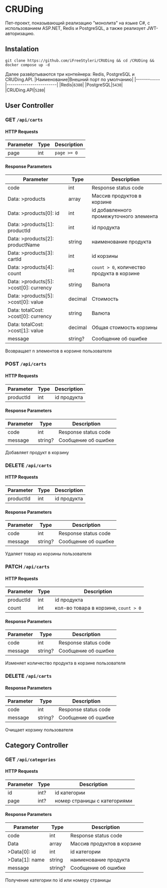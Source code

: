 # CRUDing
Пет-проект, показывающий реализацию "монолита" на языке C#, с использованием ASP.NET, Redis и PostgreSQL, а также реализует JWT-авторизацию.
## Instalation
```
git clone https://github.com/iFreeStyleri/CRUDing && cd /CRUDing && docker compose up -d
```
Далее развёртываются три контейнера: Redis, PostgreSQL и CRUDing.API.
|Наименование|Внешний порт по умолчанию|
|------------|-------------------------|
|Redis|`6380`|
|PostgreSQL|`5430`|
|CRUDing.API|`5280`|
## User Controller
### GET `/api/carts`
#### HTTP Requests
|Parameter|Type|Description|
|----|-----|-----------|
|page|int|`page >= 0`|
#### Response Parameters
|Parameter|Type|Description|
|----|-----|-----------|
|code|int| Response status code|
|Data: >products|array| Массив продуктов в корзине|
|Data: >products[0]: id|int| id добавленного промежуточного элемента|
|Data: >products[1]: productId|int| id продукта|
|Data: >products[2]: productName|string| наименование продукта|
|Data: >products[3]: cartId|int| id корзины|
|Data: >products[4]: count|int| `count > 0`, количество продукта в корзине|
|Data: >products[5]: >cost[0]: currency|string|Валюта|
|Data: >products[5]: >cost[0]: value|decimal|Стоимость|
|Data: totalCost: >cost[0]: currency|string|Валюта|
|Data: totalCost: >cost[1]: value|decimal|Общая стоимость корзины|
|message|string?|Сообщение об ошибке|

Возвращает n элементов в корзине пользователя

### POST `/api/carts`
#### HTTP Requests
|Parameter|Type|Description|
|----|-----|-----------|
|productId|int|id продукта|
#### Response Parameters
|Parameter|Type|Description|
|----|-----|-----------|
|code|int| Response status code|
|message|string?|Сообщение об ошибке|

Добавляет продукт в корзину

### DELETE `/api/carts`
#### HTTP Requests
|Parameter|Type|Description|
|----|-----|-----------|
|productId|int|id продукта|
#### Response Parameters
|Parameter|Type|Description|
|----|-----|-----------|
|code|int| Response status code|
|message|string?|Сообщение об ошибке|

Удаляет товар из корзины пользователя

### PATCH `/api/carts`
#### HTTP Requests
|Parameter|Type|Description|
|----|-----|-----------|
|productId|int|id продукта|
|count|int|кол-во товара в корзине, `count > 0`|
#### Response Parameters
|Parameter|Type|Description|
|----|-----|-----------|
|code|int| Response status code|
|message|string?|Сообщение об ошибке|

Изменяет количество продукта в корзине пользователя

### DELETE `/api/carts`
#### Response Parameters
|Parameter|Type|Description|
|----|-----|-----------|
|code|int| Response status code|
|message|string?|Сообщение об ошибке|

Очищает корзину пользователя
## Category Controller
### GET `/api/categories`
#### HTTP Requests
|Parameter|Type|Description|
|----|-----|-----------|
|id|int?|id категории|
|page|int?|номер страницы с категориями|
#### Response Parameters
|Parameter|Type|Description|
|----|-----|-----------|
|code|int| Response status code|
|Data|array| Массив продуктов в корзине|
|>Data[0]: id|int| id категории|
|>Data[1]: name|string| наименование продукта|
|message|string?|Сообщение об ошибке|

Получение категории по id или номеру страницы




